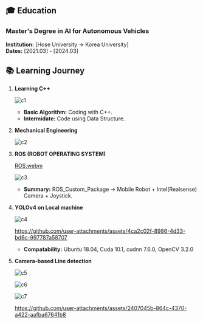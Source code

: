 
## 🎓 Education

### Master's Degree in AI for Autonomous Vehicles
**Institution:** [Hose University -> Korea University]  
**Dates:** [2021.03] - [2024.03]

## 📚 Learning Journey

1. **Learning C++**

   ![c1](https://github.com/user-attachments/assets/d1d8c55f-cca7-46ea-b4de-7a70fd582f24)
   
   - **Basic Algorithm:** Coding with C++.
   - **Intermidate:** Code using Data Structure.
2. **Mechanical Engineering**
   
   ![c2](https://github.com/user-attachments/assets/33d39a55-35b2-47ac-805a-a91150e107ec)
   
3. **ROS (ROBOT OPERATING SYSTEM)**
   
   [ROS.webm](https://github.com/user-attachments/assets/55c81d8f-db3c-427a-81a6-8244fae0fb53)
   
   ![c3](https://github.com/user-attachments/assets/5e85b78f-8f83-4cc0-ba11-f3c2e5536f80)

   - **Summary:** ROS_Custom_Package -> Mobile Robot + Intel(Realsense) Camera + Joystick.

4. **YOLOv4 on Local machine**

   ![c4](https://github.com/user-attachments/assets/049a96d6-4064-4921-a2d0-a5fc995fe9b9)

   https://github.com/user-attachments/assets/4ca2c02f-8986-4d33-bd6c-997787a58707

   - **Compatability:** Ubuntu 18.04, Cuda 10.1, cudnn 7.6.0, OpenCV 3.2.0
     
5. **Camera-based Line detection**

   ![c5](https://github.com/user-attachments/assets/ee5d8a32-b8db-4713-9f7e-5375fed4388f)
   
   ![c6](https://github.com/user-attachments/assets/a4b78358-40b7-478f-8d39-60aa6ab5b452)

   ![c7](https://github.com/user-attachments/assets/f7f89e86-7f81-4388-ab3d-fc2768914bcc)

   https://github.com/user-attachments/assets/2407045b-864c-4370-a422-aafba67641b8
